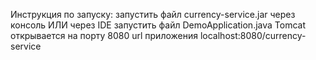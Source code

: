 Инструкция по запуску: запустить файл currency-service.jar через консоль ИЛИ через IDE запустить файл DemoApplication.java
Tomcat открывается на порту 8080
url приложения localhost:8080/currency-service

